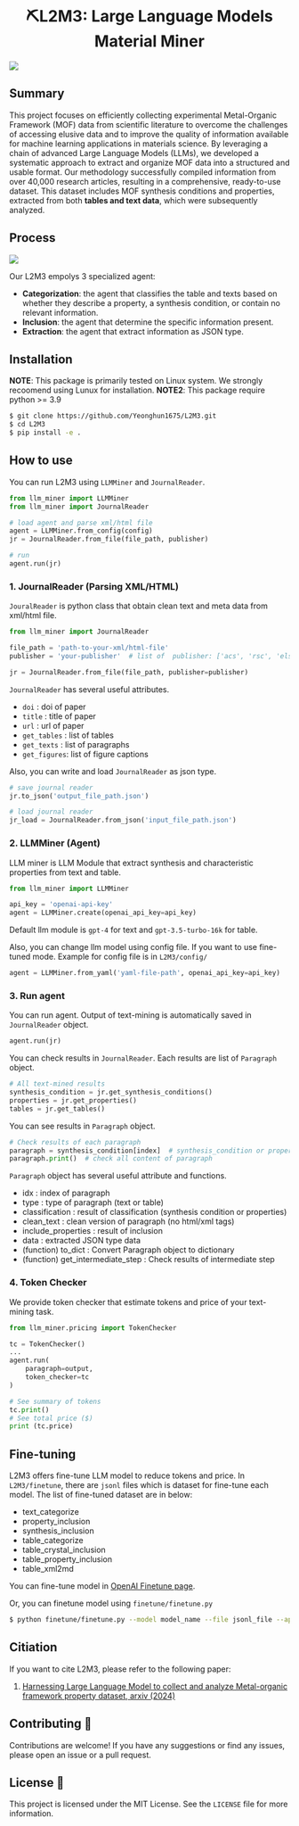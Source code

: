 <div align="center">
<h1> ⛏L2M3: Large Language Models Material Miner </h1> 
</div>

![](./figures/Figures_scheme.jpg)

## Summary
This project focuses on efficiently collecting experimental Metal-Organic Framework (MOF) data from scientific literature to overcome the challenges of accessing elusive data and to improve the quality of information available for machine learning applications in materials science. By leveraging a chain of advanced Large Language Models (LLMs), we developed a systematic approach to extract and organize MOF data into a structured and usable format. Our methodology successfully compiled information from over 40,000 research articles, resulting in a comprehensive, ready-to-use dataset. This dataset includes MOF synthesis conditions and properties, extracted from both **tables and text data**, which were subsequently analyzed. 


## Process

![](./figures/Figures_process.jpg)

Our L2M3 empolys 3 specialized agent:
- **Categorization**: the agent that classifies the table and texts based on whether they describe a property, a synthesis condition, or contain no relevant information.
- **Inclusion**: the agent that determine the specific information present.
- **Extraction**: the agent that extract information as JSON type.

## Installation

**NOTE**: This package is primarily tested on Linux system. We strongly recoomend using Lunux for installation.
**NOTE2**: This package require python >= 3.9

```bash
$ git clone https://github.com/Yeonghun1675/L2M3.git
$ cd L2M3
$ pip install -e .
```

## How to use 

You can run L2M3 using `LLMMiner` and `JournalReader`.
```python
from llm_miner import LLMMiner
from llm_miner import JournalReader

# load agent and parse xml/html file
agent = LLMMiner.from_config(config)
jr = JournalReader.from_file(file_path, publisher)

# run
agent.run(jr)
```

###  1. JournalReader (Parsing XML/HTML)
`JouralReader` is python class that obtain clean text and meta data from xml/html file.

```python
from llm_miner import JournalReader

file_path = 'path-to-your-xml/html-file'
publisher = 'your-publisher'  # list of  publisher: ['acs', 'rsc', 'elsevier', 'springer']

jr = JournalReader.from_file(file_path, publisher=publisher)
```

`JournalReader` has several useful attributes.
- `doi` : doi of paper
- `title` : title of paper
- `url` : url of paper
- `get_tables` : list of tables
- `get_texts` : list of paragraphs
- `get_figures`: list of figure captions

Also, you can write and load `JournalReader` as json type.
```python
# save journal reader
jr.to_json('output_file_path.json')

# load journal reader
jr_load = JournalReader.from_json('input_file_path.json')
```

### 2. LLMMiner (Agent)
LLM miner is LLM Module that extract synthesis and characteristic properties from text and table.

```python
from llm_miner import LLMMiner

api_key = 'openai-api-key'
agent = LLMMiner.create(openai_api_key=api_key)
```
Default llm module is `gpt-4` for text and `gpt-3.5-turbo-16k` for table.

Also, you can change llm model using config file. If you want to use fine-tuned mode. Example for config file is in `L2M3/config/`

```python
agent = LLMMiner.from_yaml('yaml-file-path', openai_api_key=api_key)
```

### 3. Run agent
You can run agent. Output of text-mining is automatically saved in `JournalReader` object.

```python
agent.run(jr)
```

You can check results in `JournalReader`. Each results are list of `Paragraph` object.
```python
# All text-mined results
synthesis_condition = jr.get_synthesis_conditions()
properties = jr.get_properties()
tables = jr.get_tables()
```

You can see results in `Paragraph` object.
```python
# Check results of each paragraph
paragraph = synthesis_condition[index]  # synthesis_condition or properties or table
paragraph.print()  # check all content of paragraph
```

`Paragraph` object has several useful attribute and functions.
- idx : index of paragraph
- type : type of paragraph (text or table)
- classification : result of classification (synthesis condition or properties)
- clean_text : clean version of paragraph (no html/xml tags)
- include_properties : result of inclusion
- data : extracted JSON type data
- (function) to_dict : Convert Paragraph object to dictionary
- (function) get_intermediate_step : Check results of intermediate step


### 4. Token Checker
We provide token checker that estimate tokens and price of your text-mining task.

```python
from llm_miner.pricing import TokenChecker

tc = TokenChecker()
...
agent.run(
    paragraph=output,
    token_checker=tc
)

# See summary of tokens
tc.print()
# See total price ($)
print (tc.price)
```

## Fine-tuning
L2M3 offers fine-tune LLM model to reduce tokens and price.
In `L2M3/finetune`, there are `jsonl` files which is dataset for fine-tune each model. The list of fine-tuned dataset are in below:
- text_categorize
- property_inclusion
- synthesis_inclusion
- table_categorize
- table_crystal_inclusion
- table_property_inclusion
- table_xml2md

You can fine-tune model in [OpenAI Finetune page](https://platform.openai.com/finetune).

Or, you can finetune model using `finetune/finetune.py`
```bash
$ python finetune/finetune.py --model model_name --file jsonl_file --api-key your_api_key
```

## Citiation
If you want to cite L2M3, please refer to the following paper:
1. [Harnessing Large Language Model to collect and analyze Metal-organic framework property dataset, arxiv (2024)](https://arxiv.org/abs/2404.13053)

## Contributing 🙌

Contributions are welcome! If you have any suggestions or find any issues, please open an issue or a pull request.

## License 📄

This project is licensed under the MIT License. See the `LICENSE` file for more information.
